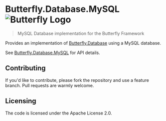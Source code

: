 # Butterfly.Database.MySQL ![Butterfly Logo](https://raw.githubusercontent.com/firesharkstudios/Butterfly/master/img/logo-40x40.png) 

> MySQL Database implementation for the Butterfly Framework

Provides an implementation of [Butterfly.Database](https://firesharkstudios.github.io/Butterfly/Butterfly.Database) using a MySQL database.

See [Butterfly.Database.MySQL](https://firesharkstudios.github.io/Butterfly/Butterfly.Database.MySQL) for API details.

## Contributing

If you'd like to contribute, please fork the repository and use a feature
branch. Pull requests are warmly welcome.

## Licensing

The code is licensed under the Apache License 2.0.  

